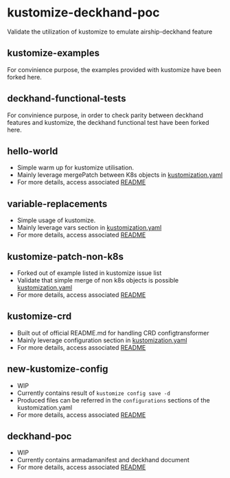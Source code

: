 # kustomize-deckhand-poc
Validate the utilization of kustomize to emulate airship-deckhand feature

## kustomize-examples

For convinience purpose, the examples provided with kustomize have been forked here.

## deckhand-functional-tests

For convinience purpose, in order to check parity between deckhand features and kustomize,
the deckhand functional test have been forked here.

## hello-world

- Simple warm up for kustomize utilisation.
- Mainly leverage mergePatch between K8s objects in [kustomization.yaml](./hello-world/overlays/staging/kustomization.yaml) 
- For more details, access associated [README](./hello-world/README.md)

## variable-replacements

- Simple usage of kustomize.
- Mainly leverage vars section in [kustomization.yaml](./variable-replacements/overlays/site1/kustomization.yaml) 
- For more details, access associated [README](./variable-replacements/README.md)

## kustomize-patch-non-k8s

- Forked out of example listed in kustomize issue list
- Validate that simple merge of non k8s objects is possible [kustomization.yaml](./kustomize-patch-non-k8s/bee/kustomization.yaml) 
- For more details, access associated [README](./kustomize-patch-non-k8s/README.md)

## kustomize-crd

- Built out of official README.md for handling CRD configtransformer
- Mainly leverage configuration section in [kustomization.yaml](./kustomize-crd/base/kustomization.yaml) 
- For more details, access associated [README](./kustomize-crd/README.md)

## new-kustomize-config

- WIP
- Currently contains result of `kustomize config save -d`
- Produced files can be referred in the `configurations` sections of the kustomization.yaml
- For more details, access associated [README](./new-kustomize-config/README.md)

## deckhand-poc

- WIP
- Currently contains armadamanifest and deckhand document
- For more details, access associated [README](./deckhand-poc/README.md)
